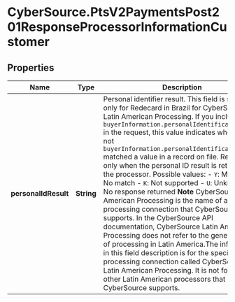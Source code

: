 # CyberSource.PtsV2PaymentsPost201ResponseProcessorInformationCustomer

## Properties
Name | Type | Description | Notes
------------ | ------------- | ------------- | -------------
**personalIdResult** | **String** | Personal identifier result. This field is supported only for Redecard in Brazil for CyberSource Latin American Processing. If you included `buyerInformation.personalIdentification[].ID` in the request, this value indicates whether or not `buyerInformation.personalIdentification[].ID` matched a value in a record on file. Returned only when the personal ID result is returned by the processor.  Possible values:   - `Y`: Match  - `N`: No match  - `K`: Not supported  - `U`: Unknown  - `Z`: No response returned **Note** CyberSource Latin American Processing is the name of a specific processing connection that CyberSource supports. In the CyberSource API documentation, CyberSource Latin American Processing does not refer to the general topic of processing in Latin America.The information in this field description is for the specific processing connection called CyberSource Latin American Processing. It is not for any other Latin American processors that CyberSource supports.  | [optional] 


